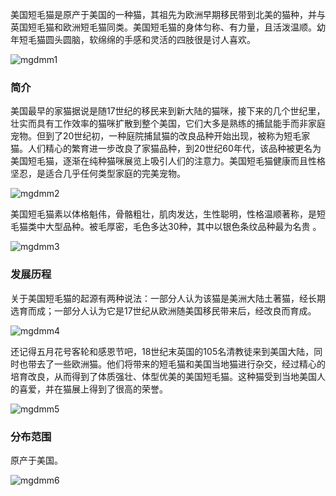 美国短毛猫是原产于美国的一种猫，其祖先为欧洲早期移民带到北美的猫种，并与英国短毛猫和欧洲短毛猫同类。美国短毛猫的身体匀称、有力量，且活泼温顺。幼年短毛猫圆头圆脑，软绵绵的手感和灵活的四肢很是讨人喜欢。

<img src="https://cdn.jsdelivr.net/gh/six3git/six3git.github.com/images/mgdmm1.jpg" alt="mgdmm1" style="zoom:100%;" />

### 简介

美国最早的家猫据说是随17世纪的移民来到新大陆的猫咪，接下来的几个世纪里，壮实而具有工作效率的猫咪扩散到整个美国，它们大多是熟练的捕鼠能手而非家庭宠物。但到了20世纪初，一种庭院捕鼠猫的改良品种开始出现，被称为短毛家猫。人们精心的繁育进一步改良了家猫品种，到20世纪60年代，该品种被更名为美国短毛猫，逐渐在纯种猫咪展览上吸引人们的注意力。美国短毛猫健康而且性格坚忍，是适合几乎任何类型家庭的完美宠物。

<img src="https://cdn.jsdelivr.net/gh/six3git/six3git.github.com/images/mgdmm2.jpg" alt="mgdmm2" style="zoom:100%;" />

美国短毛猫素以体格魁伟，骨骼粗壮，肌肉发达，生性聪明，性格温顺著称，是短毛猫类中大型品种。被毛厚密，毛色多达30种，其中以银色条纹品种最为名贵 。

<img src="https://cdn.jsdelivr.net/gh/six3git/six3git.github.com/images/mgdmm3.jpg" alt="mgdmm3" style="zoom:100%;" />

### 发展历程

关于美国短毛猫的起源有两种说法：一部分人认为该猫是美洲大陆土著猫，经长期选育而成；一部分人认为它是17世纪从欧洲随美国移民带来后，经改良而育成。

<img src="https://cdn.jsdelivr.net/gh/six3git/six3git.github.com/images/mgdmm4.jpg" alt="mgdmm4" style="zoom:100%;" />



还记得五月花号客轮和感恩节吧，18世纪末英国的105名清教徒来到美国大陆，同时也带去了一些欧洲猫。他们将带来的短毛猫和美国当地猫进行杂交，经过精心的培育改良，从而得到了体质强壮、体型优美的美国短毛猫。这种猫受到当地美国人的喜爱，并在猫展上得到了很高的荣誉。

<img src="https://cdn.jsdelivr.net/gh/six3git/six3git.github.com/images/mgdmm5.jpg" alt="mgdmm5" style="zoom:100%;" />

### 分布范围

原产于美国。

<img src="https://cdn.jsdelivr.net/gh/six3git/six3git.github.com/images/mgdmm6.jpg" alt="mgdmm6" style="zoom:100%;" />